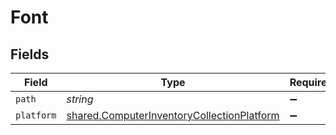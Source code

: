 # Font


## Fields

| Field                                                                                                           | Type                                                                                                            | Required                                                                                                        | Description                                                                                                     | Example                                                                                                         |
| --------------------------------------------------------------------------------------------------------------- | --------------------------------------------------------------------------------------------------------------- | --------------------------------------------------------------------------------------------------------------- | --------------------------------------------------------------------------------------------------------------- | --------------------------------------------------------------------------------------------------------------- |
| `path`                                                                                                          | *string*                                                                                                        | :heavy_minus_sign:                                                                                              | N/A                                                                                                             | ~/Library/Fonts                                                                                                 |
| `platform`                                                                                                      | [shared.ComputerInventoryCollectionPlatform](../../../sdk/models/shared/computerinventorycollectionplatform.md) | :heavy_minus_sign:                                                                                              | N/A                                                                                                             |                                                                                                                 |
